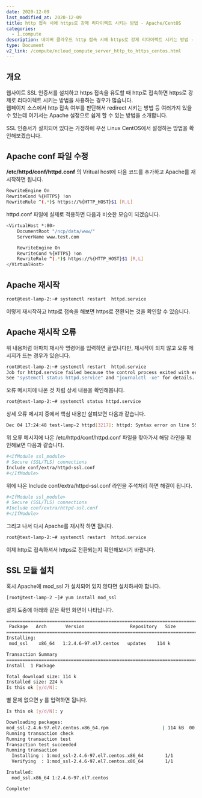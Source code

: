 ```yaml
---
date: 2020-12-09
last_modified_at: 2020-12-09
title: http 접속 시에 https로 강제 리다이렉트 시키는 방법 - Apache/CentOS
categories:
  - 1.compute
description: 네이버 클라우드 http 접속 시에 https로 강제 리다이렉트 시키는 방법 - Apache/CentOS
type: Document
v2_link: /compute/ncloud_compute_server_http_to_https_centos.html
---
```


## 개요
웹사이트 SSL 인증서를 설치하고 https 접속을 유도할 때 http로 접속하면 https로 강제로 리다이렉트 시키는 방법을 사용하는 경우가 많습니다.  
웹페이지 소스에서 http 접속 여부를 판단해서 redirect 시키는 방법 등 여러가지 있을 수 있는데 여기서는 Apache 설정으로 쉽게 할 수 있는 방법을 소개합니다.  

SSL 인증서가 설치되어 있다는 가정하에 우선 Linux CentOS에서 설정하는 방법을 확인해보겠습니다.

## Apache conf 파일 수정

**/etc/httpd/conf/httpd.conf** 의 Vritual host에 다음 코드를 추가하고 Apache를 재시작하면 됩니다.
``` bash
RewriteEngine On
RewriteCond %{HTTPS} !on
RewriteRule ^(.*)$ https://%{HTTP_HOST}$1 [R,L]
```

httpd.conf 파일에 실제로 적용하면 다음과 비슷한 모습이 되겠습니다.
``` bash
<VirtualHost *:80>
	DocumentRoot "/ncp/data/www/"
	ServerName www.test.com

	RewriteEngine On
	RewriteCond %{HTTPS} !on
	RewriteRule ^(.*)$ https://%{HTTP_HOST}$1 [R,L]
</VirtualHost>
```

## Apache 재시작
``` bash
root@test-lamp-2:~# systemctl restart  httpd.service
```
이렇게 재시작하고 http로 접속을 해보면 https로 전환되는 것을 확인할 수 있습니다.


## Apache 재시작 오류
위 내용처럼 아파치 재시작 명령어를 입력하면 끝입니다만, 재시작이 되지 않고 오류 메시지가 뜨는 경우가 있습니다.
``` bash
root@test-lamp-2:~# systemctl restart  httpd.service
Job for httpd.service failed because the control process exited with error code.  
See "systemctl status httpd.service" and "journalctl -xe" for details.
```

오류 메시지에 나온 것 처럼 상세 내용을 확인해봅니다.
``` bash
root@test-lamp-2:~# systemctl status httpd.service
```
상세 오류 메시지 중에서 핵심 내용만 살펴보면 다음과 같습니다.
``` bash
Dec 04 17:24:48 test-lamp-2 httpd[3217]: httpd: Syntax error on line 552 of /etc/httpd/conf/httpd.conf: Could not open configuration ...irectory
```

위 오류 메시지에 나온 /etc/httpd/conf/httpd.conf 파일을 찾아가서 해당 라인을 확인해보면 다음과 같습니다.
``` bash
#<IfModule ssl_module>
# Secure (SSL/TLS) connections
Include conf/extra/httpd-ssl.conf
#</IfModule>
```

위에 나온 Include conf/extra/httpd-ssl.conf 라인을 주석처리 하면 해결이 됩니다.

``` bash
#<IfModule ssl_module>
# Secure (SSL/TLS) connections
#Include conf/extra/httpd-ssl.conf
#</IfModule>
```

그리고 나서 다시 Apache를 재시작 하면 됩니다.
``` bash
root@test-lamp-2:~# systemctl restart  httpd.service
```

이제 http로 접속하셔서 https로 전환되는지 확인해보시기 바랍니다.



## SSL 모듈 설치
혹시 Apache에 mod_ssl 가 설치되어 있지 않다면 설치하셔야 합니다.

``` bash
[root@test-lamp-2 ~]# yum install mod_ssl
```

설치 도중에 아래와 같은 확인 화면이 나타납니다.
``` bash
========================================================================
 Package   Arch       Version                 Repository   Size
========================================================================
Installing:
 mod_ssl    x86_64   1:2.4.6-97.el7.centos   updates    114 k

Transaction Summary
========================================================================
Install  1 Package

Total download size: 114 k
Installed size: 224 k
Is this ok [y/d/N]:
```

별 문제 없으면 y 를 입력하면 됩니다.
``` bash
Is this ok [y/d/N]: y

Downloading packages:
mod_ssl-2.4.6-97.el7.centos.x86_64.rpm                    | 114 kB  00:00:00
Running transaction check
Running transaction test
Transaction test succeeded
Running transaction
  Installing : 1:mod_ssl-2.4.6-97.el7.centos.x86_64        1/1
  Verifying  : 1:mod_ssl-2.4.6-97.el7.centos.x86_64        1/1

Installed:
  mod_ssl.x86_64 1:2.4.6-97.el7.centos

Complete!
```